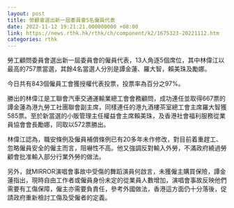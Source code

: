 ```yaml
---
layout: post
title: 勞顧會選出新一屆委員會5名僱員代表
date: 2022-11-12 19:21:21.000000000 +08:00
link: https://news.rthk.hk/rthk/ch/component/k2/1675323-20221112.htm
categories: rthk
---
```


勞工顧問委員會選出新一屆委員會的僱員代表，13人角逐5個席位，其中林偉江以最高的757票當選，其餘4名當選人分別是譚金蓮、羅大智，賴美珠及勵娜。

今日共有843個僱員工會獲授權代表投票，投票率為百分之97%。

勝出的林偉江是工聯會汽車交通運輸業總工會會務顧問，成功連任並取得667票的譚金蓮為港九勞工社團聯會副主席，同樣連任的港九酒樓茶室總工會主席羅大智獲585票。至於新當選的小販管理主任權益會主席賴美珠，及香港社會福利服務從業員協會會長勵娜，同取以572票勝出。

林偉江認為，職安條例及僱員補償條例已有20多年未作修改，對目前着重趕工、忽略僱員安全的僱主而言，阻嚇性不高。他又強調反對輸入外勞，不滿政府繞過勞顧會批准輸入部分行業外勞的做法。

另外，就MIRROR演唱會事故中受傷的舞蹈演員何啟言，未獲僱主購買保險，譚金蓮指出，現時自由工作者或僱員身份未定的從業員人數增加，演唱會事故反映他們需要有工傷保障，僱主亦需要負責任，參考外國做法，香港這方面仍十分落後，促請政府重新檢討工傷及受僱者的定義。
